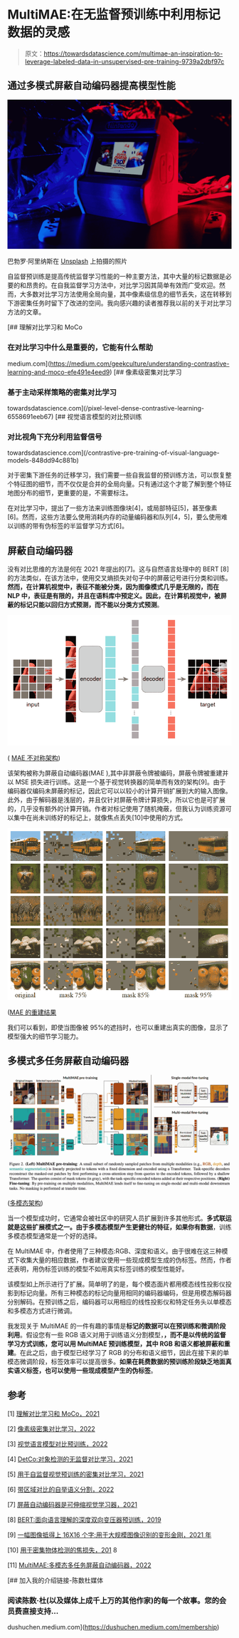 # MultiMAE:在无监督预训练中利用标记数据的灵感

> 原文：<https://towardsdatascience.com/multimae-an-inspiration-to-leverage-labeled-data-in-unsupervised-pre-training-9739a2dbf97c>

## 通过多模式屏蔽自动编码器提高模型性能

![](img/83f84688a6468f8c98a97fc6040b8795.png)

巴勃罗·阿里纳斯在 [Unsplash](https://unsplash.com?utm_source=medium&utm_medium=referral) 上拍摄的照片

自监督预训练是提高传统监督学习性能的一种主要方法，其中大量的标记数据是必要的和昂贵的。在自我监督学习方法中，对比学习因其简单有效而广受欢迎。然而，大多数对比学习方法使用全局向量，其中像素级信息的细节丢失，这在转移到下游密集任务时留下了改进的空间。我向感兴趣的读者推荐我以前的关于对比学习方法的文章。

[](https://medium.com/geekculture/understanding-contrastive-learning-and-moco-efe491e4eed9) [## 理解对比学习和 MoCo

### 在对比学习中什么是重要的，它能有什么帮助

medium.com](https://medium.com/geekculture/understanding-contrastive-learning-and-moco-efe491e4eed9) [](/pixel-level-dense-contrastive-learning-6558691eeb67) [## 像素级密集对比学习

### 基于主动采样策略的密集对比学习

towardsdatascience.com](/pixel-level-dense-contrastive-learning-6558691eeb67) [](/contrastive-pre-training-of-visual-language-models-848dd94c881b) [## 视觉语言模型的对比预训练

### 对比视角下充分利用监督信号

towardsdatascience.com](/contrastive-pre-training-of-visual-language-models-848dd94c881b) 

对于密集下游任务的迁移学习，我们需要一些自我监督的预训练方法，可以恢复整个特征图的细节，而不仅仅是合并的全局向量。只有通过这个才能了解到整个特征地图分布的细节，更重要的是，不需要标注。

在对比学习中，提出了一些方法来训练图像块[4]，或局部特征[5]，甚至像素[6]。然而，这些方法要么使用消耗内存的动量编码器和队列[4，5]，要么使用难以训练的带有伪标签的半监督学习方式[6]。

## 屏蔽自动编码器

没有对比思维的方法是何在 2021 年提出的[7]。这与自然语言处理中的 BERT [8]的方法类似，在该方法中，使用交叉熵损失对句子中的屏蔽记号进行分类和训练。**然而，在计算机视觉中，表征不能被分类，因为图像模式几乎是无限的，而在 NLP 中，表征是有限的，并且在语料库中预定义。因此，在计算机视觉中，被屏蔽的标记只能以回归方式预测，而不能以分类方式预测**。

![](img/693af004dee1a9762acda560393d52c8.png)

( [MAE 不对称架构](https://arxiv.org/pdf/2111.06377.pdf))

该架构被称为屏蔽自动编码器(MAE ),其中非屏蔽令牌被编码，屏蔽令牌被重建并以 MSE 损失进行训练。这是一个基于视觉转换器的简单而有效的架构[9]。由于编码器仅编码未屏蔽的标记，因此它可以以较小的计算开销扩展到大的输入图像。此外，由于解码器是浅层的，并且仅针对屏蔽令牌计算损失，所以它也是可扩展的，几乎没有额外的计算开销。作者对标记使用了随机掩蔽，但我认为训练资源可以集中在尚未训练好的标记上，就像焦点丢失[10]中使用的方式。

![](img/8eb1138693cd1ccced9366c1c83ea82a.png)

([MAE 的重建结果](https://arxiv.org/pdf/2111.06377.pdf)

我们可以看到，即使当图像被 95%的遮挡时，也可以重建出真实的图像，显示了模型强大的细节学习能力。

## 多模式多任务屏蔽自动编码器

![](img/83925cf19605efda9604dd84b3af48e7.png)

([多模态架构](https://arxiv.org/pdf/2204.01678v1.pdf))

当一个模型成功时，它通常会被社区中的研究人员扩展到许多其他形式。**多式联运就是这些扩展模式之一。由于多模态模型产生更健壮的特征，如果你有数据**，训练多模态模型通常是一个好的选择。

在 MultiMAE 中，作者使用了三种模态:RGB、深度和语义。由于很难在这三种模式下收集大量的相应数据，作者建议使用一些现成模型生成的伪标签。然而，作者还表明，用伪标签训练的模型不如用真实标签训练的模型性能好。

该模型如上所示进行了扩展。简单明了的是，每个模态面片都用模态线性投影仪投影到标记向量。所有三种模态的标记向量用相同的编码器编码，但是用模态解码器分别解码。在预训练之后，编码器可以用相应的线性投影仪和特定任务头以单模态和多模态方式进行微调。

我发现关于 MultiMAE 的一件有趣的事情是**标记的数据可以在预训练和微调阶段利用**。假设您有一些 RGB 语义对用于训练语义分割模型，**，而不是以传统的监督学习方式训练，您可以用 MultiMAE 预训练模型，其中 RGB 和语义都被屏蔽和重建**。在此之后，由于模型已经学习了 RGB 的分布和语义细节，因此在接下来的单模态微调阶段，标签效率可以提高很多。**如果在耗费数据的预训练阶段缺乏地面真实语义标签，也可以使用一些现成模型产生的伪标签**。

## 参考

[1] [理解对比学习和 MoCo，2021](https://medium.com/geekculture/understanding-contrastive-learning-and-moco-efe491e4eed9)

[2] [像素级密集对比学习，2022](/pixel-level-dense-contrastive-learning-6558691eeb67)

[3] [视觉语言模型对比预训练，2022](/contrastive-pre-training-of-visual-language-models-848dd94c881b)

[4] [DetCo:对象检测的无监督对比学习，2021](https://arxiv.org/pdf/2102.04803.pdf)

[5] [用于自监督视觉预训练的密集对比学习，2021](https://arxiv.org/pdf/2011.09157.pdf)

[6] [带区域对比的自举语义分割，2022](https://arxiv.org/pdf/2104.04465.pdf)

[7] [屏蔽自动编码器是可伸缩视觉学习器，2021](https://arxiv.org/pdf/2111.06377.pdf)

[8] [BERT:面向语言理解的深度双向变压器预训练，2019](https://arxiv.org/pdf/1810.04805.pdf)

[9] [一幅图像抵得上 16X16 个字:用于大规模图像识别的变形金刚，2021 年](https://arxiv.org/pdf/2010.11929.pdf)

[10] [用于密集物体检测的焦损失，201](https://arxiv.org/pdf/1708.02002.pdf) 8

[11] [MultiMAE:多模态多任务屏蔽自动编码器，2022](https://arxiv.org/pdf/2204.01678v1.pdf)

[](https://dushuchen.medium.com/membership) [## 加入我的介绍链接-陈数杜媒体

### 阅读陈数·杜(以及媒体上成千上万的其他作家)的每一个故事。您的会员费直接支持…

dushuchen.medium.com](https://dushuchen.medium.com/membership)